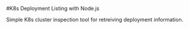 #K8s Deployment Listing with Node.js

Simple K8s cluster inspection tool for retreiving deployment information.